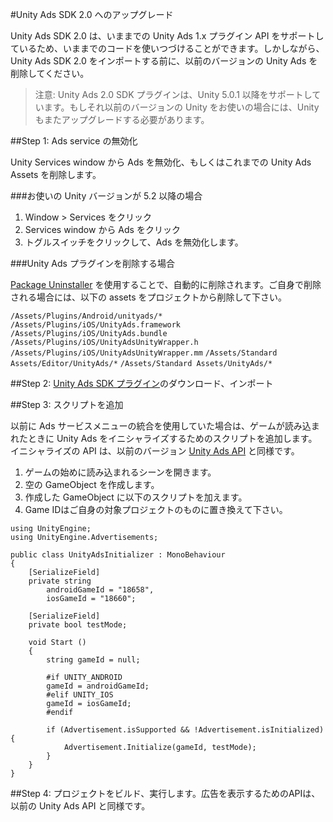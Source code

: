 #Unity Ads SDK 2.0 へのアップグレード

Unity Ads SDK 2.0 は、いままでの Unity Ads 1.x プラグイン API をサポートしているため、いままでのコードを使いつづけることができます。しかしながら、Unity Ads SDK 2.0 をインポートする前に、以前のバージョンの Unity Ads を削除してください。

>注意: Unity Ads 2.0 SDK プラグインは、Unity 5.0.1 以降をサポートしています。もしそれ以前のバージョンの Unity をお使いの場合には、Unity もまたアップグレードする必要があります。

##Step 1: Ads service の無効化

Unity Services window から Ads を無効化、もしくはこれまでの Unity Ads Assets を削除します。

###お使いの Unity バージョンが 5.2 以降の場合 

1. Window > Services をクリック
2. Services window から Ads をクリック
3. トグルスイッチをクリックして、Ads を無効化します。

###Unity Ads プラグインを削除する場合

[Package Uninstaller](https://www.assetstore.unity3d.com/en/#!/content/35439) を使用することで、自動的に削除されます。ご自身で削除される場合には、以下の assets をプロジェクトから削除して下さい。

`/Assets/Plugins/Android/unityads/*`
`/Assets/Plugins/iOS/UnityAds.framework`
`/Assets/Plugins/iOS/UnityAds.bundle`
`/Assets/Plugins/iOS/UnityAdsUnityWrapper.h`
`/Assets/Plugins/iOS/UnityAdsUnityWrapper.mm`
`/Assets/Standard Assets/Editor/UnityAds/*`
`/Assets/Standard Assets/UnityAds/*`

##Step 2: [Unity Ads SDK プラグイン](https://www.assetstore.unity3d.com/en/#!/content/66123)のダウンロード、インポート

##Step 3: スクリプトを追加

以前に Ads サービスメニューの統合を使用していた場合は、ゲームが読み込まれたときに Unity Ads をイニシャライズするためのスクリプトを追加します。イニシャライズの API は、以前のバージョン [Unity Ads API](https://docs.unity3d.com/540/Documentation/ScriptReference/Advertisements.Advertisement.Initialize.html) と同様です。

1. ゲームの始めに読み込まれるシーンを開きます。
2. 空の GameObject を作成します。
3. 作成した GameObject に以下のスクリプトを加えます。
4. Game IDはご自身の対象プロジェクトのものに置き換えて下さい。

```
using UnityEngine;
using UnityEngine.Advertisements;

public class UnityAdsInitializer : MonoBehaviour
{
    [SerializeField]
    private string
        androidGameId = "18658",
        iosGameId = "18660";

    [SerializeField]
    private bool testMode;

    void Start ()
    {
        string gameId = null;

        #if UNITY_ANDROID
        gameId = androidGameId;
        #elif UNITY_IOS
        gameId = iosGameId;
        #endif

        if (Advertisement.isSupported && !Advertisement.isInitialized) {
            Advertisement.Initialize(gameId, testMode);
        }
    }
}
```

##Step 4: プロジェクトをビルド、実行します。広告を表示するためのAPIは、以前の Unity Ads API と同様です。